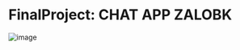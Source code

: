 # FinalProject: CHAT APP ZALOBK
![image](https://user-images.githubusercontent.com/94583292/145955901-2e98850e-1921-4330-922c-146730eb3686.png)
